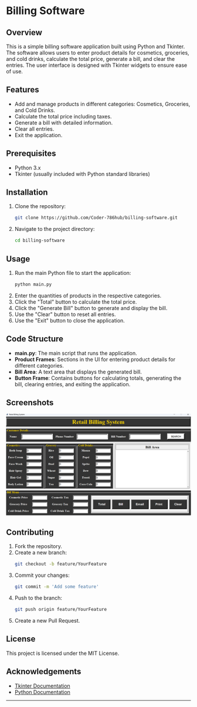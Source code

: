 # Billing Software

## Overview
This is a simple billing software application built using Python and Tkinter. The software allows users to enter product details for cosmetics, groceries, and cold drinks, calculate the total price, generate a bill, and clear the entries. The user interface is designed with Tkinter widgets to ensure ease of use.

## Features
- Add and manage products in different categories: Cosmetics, Groceries, and Cold Drinks.
- Calculate the total price including taxes.
- Generate a bill with detailed information.
- Clear all entries.
- Exit the application.

## Prerequisites
- Python 3.x
- Tkinter (usually included with Python standard libraries)

## Installation
1. Clone the repository:
    ```sh
    git clone https://github.com/Coder-786hub/billing-software.git
    ```
2. Navigate to the project directory:
    ```sh
    cd billing-software
    ```

## Usage
1. Run the main Python file to start the application:
    ```sh
    python main.py
    ```
2. Enter the quantities of products in the respective categories.
3. Click the "Total" button to calculate the total price.
4. Click the "Generate Bill" button to generate and display the bill.
5. Use the "Clear" button to reset all entries.
6. Use the "Exit" button to close the application.

## Code Structure
- **main.py**: The main script that runs the application.
- **Product Frames**: Sections in the UI for entering product details for different categories.
- **Bill Area**: A text area that displays the generated bill.
- **Button Frame**: Contains buttons for calculating totals, generating the bill, clearing entries, and exiting the application.

## Screenshots
![Billing Software](Project_view.png)

## Contributing
1. Fork the repository.
2. Create a new branch:
    ```sh
    git checkout -b feature/YourFeature
    ```
3. Commit your changes:
    ```sh
    git commit -m 'Add some feature'
    ```
4. Push to the branch:
    ```sh
    git push origin feature/YourFeature
    ```
5. Create a new Pull Request.

## License
This project is licensed under the MIT License.

## Acknowledgements
- [Tkinter Documentation](https://docs.python.org/3/library/tkinter.html)
- [Python Documentation](https://docs.python.org/3/)

---


